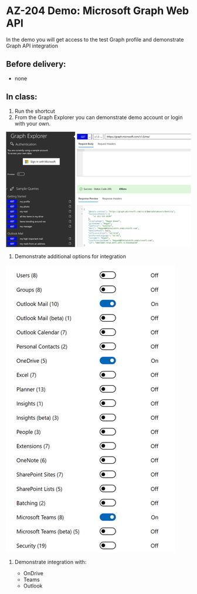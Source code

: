 # AZ-204 Demo: Microsoft Graph Web API

In the demo you will get access to the test Graph profile and demonstrate Graph API integration

## Before delivery:

- none

## In class:

1. Run the shortcut
1. From the Graph Explorer you can demonstrate demo account or login with your own.

![me](me.png)

1. Demonstrate additional options for integration

![integration](integration.png)

1. Demonstrate integration with:

    - OnDrive
    - Teams
    - Outlook

